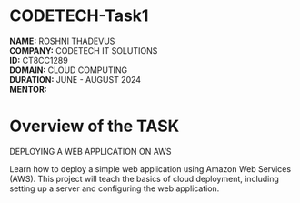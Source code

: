 # CODETECH-Task1

**NAME:** ROSHNI THADEVUS  
**COMPANY:** CODETECH IT SOLUTIONS  
**ID:** CT8CC1289  
**DOMAIN:** CLOUD COMPUTING  
**DURATION:** JUNE - AUGUST 2024  
**MENTOR:**   

# **Overview of the TASK**  

DEPLOYING A WEB APPLICATION ON AWS 
  
Learn how to deploy a simple web application using Amazon Web Services (AWS). This project will teach the basics of cloud deployment, including setting up a server and configuring the web application.
